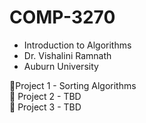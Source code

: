 # COMP-3270
- Introduction to Algorithms <br />
- Dr. Vishalini Ramnath<br />
- Auburn University

🔹Project 1 - Sorting Algorithms<br />
🔸 Project 2 - TBD<br />
🔺 Project 3 - TBD<br />
